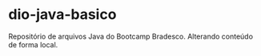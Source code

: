 # dio-java-basico
Repositório de arquivos Java do Bootcamp Bradesco.
Alterando conteúdo de forma local.